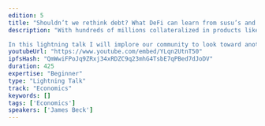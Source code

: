 ```yaml
---
edition: 5
title: "Shouldn’t we rethink debt? What DeFi can learn from susu’s and immigrant lending clubs"
description: "With hundreds of millions collateralized in products like Compound Finance and Maker, the Ethereum community is rightfully rallying around #DeFi. Yet, one could easily draw portentous parallels to the systemic risks of financial innovations in the early 2000s: credit default swaps, hybrid securities, and so on. 

In this lightning talk I will implore our community to look toward another concept of lending used around the world: the susu. The susu (tanda in Latin America, hui in Asia, or a “rotating savings and credit association: ROSCA), is a type of short-term no-interest loan among members of a small community. Each person in the susu makes the same contribution to the pool of money, and on a rotating basis, one person receives the total amount added to the pool. I first encountered this concept when visiting my partner’s family in Trinidad and Tobago, and am studying how communities in NYC rely on these informal lending clubs to pay for a flight, a home down-payment, or just for fun. If Ethereum will bring greater financial access, we should focus less on imitating the sophisticated financial products of Wall Street and instead look to the ways that communities without financial access already get by."
youtubeUrl: "https://www.youtube.com/embed/YLqn2UtnT50"
ipfsHash: "QmWwiFPoJq9ZRxj34xRDZC9q23mhG4TsbE7qPBed7dJoDV"
duration: 425
expertise: "Beginner"
type: "Lightning Talk"
track: "Economics"
keywords: []
tags: ['Economics']
speakers: ['James Beck']
---
```

